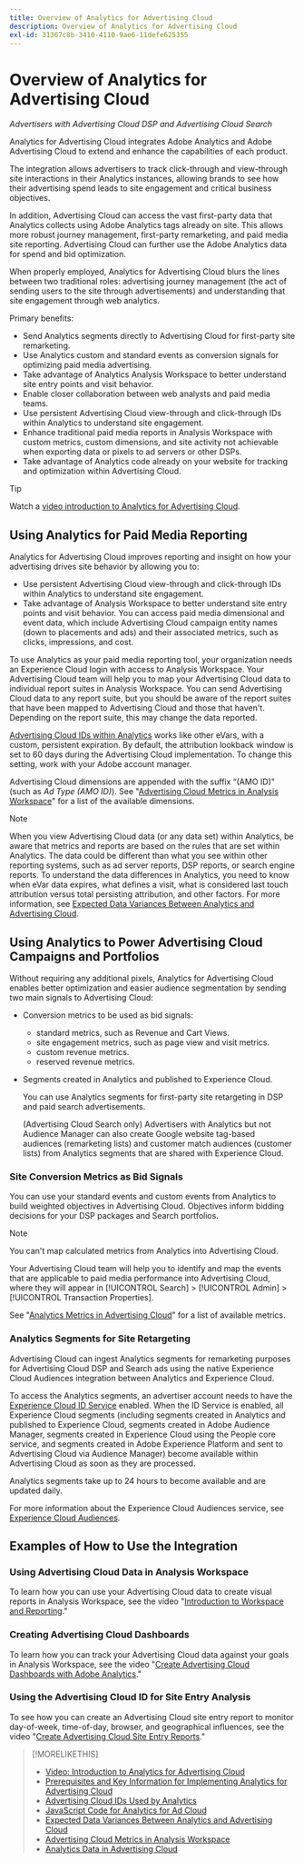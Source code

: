 ```yaml
---
title: Overview of Analytics for Advertising Cloud
description: Overview of Analytics for Advertising Cloud
exl-id: 31367c8b-3410-4110-9ae6-11defe625355
---
```

# Overview of Analytics for Advertising Cloud

*Advertisers with Advertising Cloud DSP and Advertising Cloud Search*

Analytics for Advertising Cloud integrates Adobe Analytics and Adobe Advertising Cloud to extend and enhance the capabilities of each product.

The integration allows advertisers to track click-through and view-through site interactions in their Analytics instances, allowing brands to see how their advertising spend leads to site engagement and critical business objectives.

In addition, Advertising Cloud can access the vast first-party data that Analytics collects using Adobe Analytics tags already on site. This allows more robust journey management, first-party remarketing, and paid media site reporting. Advertising Cloud can further use the Adobe Analytics data for spend and bid optimization.

When properly employed, Analytics for Advertising Cloud blurs the lines between two traditional roles: advertising journey management (the act of sending users to the site through advertisements) and understanding that site engagement through web analytics.

Primary benefits:

* Send Analytics segments directly to Advertising Cloud for first-party site remarketing.
* Use Analytics custom and standard events as conversion signals for optimizing paid media advertising.
* Take advantage of Analytics Analysis Workspace to better understand site entry points and visit behavior.
* Enable closer collaboration between web analysts and paid media teams.
* Use persistent Advertising Cloud view-through and click-through IDs within Analytics to understand site engagement.
* Enhance traditional paid media reports in Analysis Workspace with custom metrics, custom dimensions, and site activity not achievable when exporting data or pixels to ad servers or other DSPs.
* Take advantage of Analytics code already on your website for tracking and optimization within Advertising Cloud.

>[!TIP]
>
> Watch a [video introduction to Analytics for Advertising Cloud](https://experienceleague.adobe.com/docs/advertising-cloud-learn/tutorials/analytics/intro-a4adc.html?lang=en#analytics).

## Using Analytics for Paid Media Reporting

Analytics for Advertising Cloud improves reporting and insight on how your advertising drives site behavior by allowing you to:

* Use persistent Advertising Cloud view-through and click-through IDs within Analytics to understand site engagement.
* Take advantage of Analysis Workspace to better understand site entry points and visit behavior. You can access paid media dimensional and event data, which include Advertising Cloud campaign entity names (down to placements and ads) and their associated metrics, such as clicks, impressions, and cost.

To use Analytics as your paid media reporting tool, your organization needs an Experience Cloud login with access to Analysis Workspace. Your Advertising Cloud team will help you to map your Advertising Cloud data to individual report suites in Analysis Workspace. You can send Advertising Cloud data to any report suite, but you should be aware of the report suites that have been mapped to Advertising Cloud and those that haven't. Depending on the report suite, this may change the data reported.

[Advertising Cloud IDs within Analytics](ids.md) works like other eVars, with a custom, persistent expiration. By default, the attribution lookback window is set to 60 days during the Advertising Cloud implementation. To change this setting, work with your Adobe account manager.

Advertising Cloud dimensions are appended with the suffix “(AMO ID)" (such as *Ad Type (AMO ID)*). See "[Advertising Cloud Metrics in Analysis Workspace](advertising-cloud-metrics-in-analytics.md)" for a list of the available dimensions.

>[!NOTE]
>
> When you view Advertising Cloud data (or any data set) within Analytics, be aware that metrics and reports are based on the rules that are set within Analytics. The data could be different than what you see within other reporting systems, such as ad server reports, DSP reports, or search engine reports. To understand the data differences in Analytics, you need to know when eVar data expires, what defines a visit, what is considered last touch attribution versus total persisting attribution, and other factors. For more information, see [Expected Data Variances Between Analytics and Advertising Cloud](data-variances.md).

## Using Analytics to Power Advertising Cloud Campaigns and Portfolios

Without requiring any additional pixels, Analytics for Advertising Cloud enables better optimization and easier audience segmentation by sending two main signals to Advertising Cloud:

* Conversion metrics to be used as bid signals:
    * standard metrics, such as Revenue and Cart Views.
    * site engagement metrics, such as page view and visit metrics.
    * custom revenue metrics.
    * reserved revenue metrics.
* Segments created in Analytics and published to Experience Cloud.
     
     You can use Analytics segments for first-party site retargeting in DSP and paid search advertisements.
     
     (Advertising Cloud Search only) Advertisers with Analytics but not Audience Manager can also create Google website tag-based audiences (remarketing lists) and customer match audiences (customer lists) from Analytics segments that are shared with Experience Cloud.

### Site Conversion Metrics as Bid Signals

You can use your standard events and custom events from Analytics to build weighted objectives in Advertising Cloud. Objectives inform bidding decisions for your DSP packages and Search portfolios.

>[!NOTE]
>
> You can't map calculated metrics from Analytics into Advertising Cloud.

Your Advertising Cloud team will help you to identify and map the events that are applicable to paid media performance into Advertising Cloud, where they will appear in [!UICONTROL Search] > [!UICONTROL Admin] > [!UICONTROL Transaction Properties].

See "[Analytics Metrics in Advertising Cloud](analytics-data-in-advertising-cloud.md)" for a list of available metrics.

### Analytics Segments for Site Retargeting

Advertising Cloud can ingest Analytics segments for remarketing purposes for Advertising Cloud DSP and Search ads using the native Experience Cloud Audiences integration between Analytics and Experience Cloud.

To access the Analytics segments, an advertiser account needs to have the [Experience Cloud ID Service](https://experienceleague.adobe.com/docs/id-service/using/home.html) enabled. When the ID Service is enabled, all Experience Cloud segments (including segments created in Analytics and published to Experience Cloud, segments created in Adobe Audience Manager, segments created in Experience Cloud using the People core service, and segments created in Adobe Experience Platform and sent to Advertising Cloud via Audience Manager) become available within Advertising Cloud as soon as they are processed.

Analytics segments take up to 24 hours to become available and are updated daily.

For more information about the Experience Cloud Audiences service, see [Experience Cloud Audiences](https://experienceleague.adobe.com/docs/core-services/interface/audiences/audience-library.html).

## Examples of How to Use the Integration

### Using Advertising Cloud Data in Analysis Workspace

 To learn how you can use your Advertising Cloud data to create visual reports in Analysis Workspace, see the video "[Introduction to Workspace and Reporting](https://experienceleague.adobe.com/docs/advertising-cloud-learn/tutorials/analytics/analytics-analysis-workspace-a4adc.html)."

### Creating Advertising Cloud Dashboards

To learn how you can track your Advertising Cloud data against your goals in Analysis Workspace, see the video "[Create Advertising Cloud Dashboards with Adobe Analytics](https://experienceleague.adobe.com/docs/advertising-cloud-learn/tutorials/analytics/analytics-dashboards-a4adc.html)."

### Using the Advertising Cloud ID for Site Entry Analysis

To see how you can create an Advertising Cloud site entry report to monitor day-of-week, time-of-day, browser, and geographical influences, see the video "[Create Advertising Cloud Site Entry Reports](https://experienceleague.corp.adobe.com/docs/advertising-cloud-learn/tutorials/analytics/analytics-site-entry-a4adc.html)."

>[!MORELIKETHIS]
>
>* [Video: Introduction to Analytics for Advertising Cloud](https://experienceleague.adobe.com/docs/advertising-cloud-learn/tutorials/analytics/intro-a4adc.html)
>* [Prerequisites and Key Information for Implementing Analytics for Advertising Cloud](prerequisites.md)
>* [Advertising Cloud IDs Used by Analytics](ids.md)
>* [JavaScript Code for Analytics for Ad Cloud](/help/dsp/integrations/analytics/javascript.md)
>* [Expected Data Variances Between Analytics and Advertising Cloud](data-variances.md)
>* [Advertising Cloud Metrics in Analysis Workspace](/help/dsp/integrations/analytics/advertising-cloud-metrics-in-analytics.md)
>* [Analytics Data in Advertising Cloud](/help/dsp/integrations/analytics/analytics-data-in-advertising-cloud.md)
